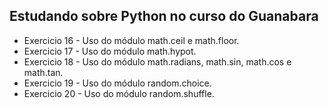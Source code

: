 ## Estudando sobre Python no curso do Guanabara

* Exercicio 16 - Uso do módulo math.ceil e math.floor.
* Exercicio 17 - Uso do módulo math.hypot.
* Exercicio 18 - Uso do módulo math.radians, math.sin, math.cos e math.tan.
* Exercicio 19 - Uso do módulo random.choice.
* Exercicio 20 - Uso do módulo random.shuffle.
